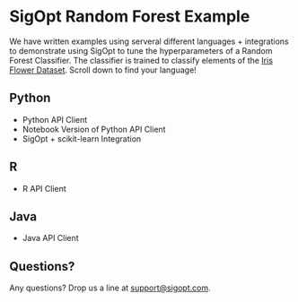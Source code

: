 # SigOpt Random Forest Example

We have written examples using serveral different languages + integrations to demonstrate using SigOpt to tune the hyperparameters of a Random Forest Classifier. The classifier is trained to classify elements of the [Iris Flower Dataset](https://en.wikipedia.org/wiki/Iris_flower_data_set). Scroll down to find your language!

## Python
 * Python API Client
 * Notebook Version of Python API Client
 * SigOpt + scikit-learn Integration

## R
 * R API Client

## Java
  * Java API Client

## Questions?
Any questions? Drop us a line at [support@sigopt.com](mailto:support@sigopt.com).
